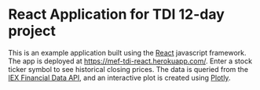 # React Application for TDI 12-day project

This is an example application built using the <a href="https://reactjs.org/" target="_blank">React</a> javascript framework. The app is deployed at <a href="https://mef-tdi-react.herokuapp.com/" target="_blank">https://mef-tdi-react.herokuapp.com/</a>. Enter a stock ticker symbol to see historical closing prices. The data is queried from the <a href="https://iextrading.com/developer/" target="_blank">IEX Financial Data API</a>, and an interactive plot is created using <a href="https://plot.ly/" target="_blank">Plotly</a>.